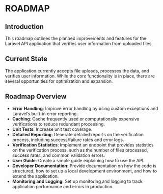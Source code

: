 # ROADMAP

## Introduction
This roadmap outlines the planned improvements and features for the Laravel API application that verifies user information from uploaded files.

## Current State
The application currently accepts file uploads, processes the data, and verifies user information. While the core functionality is in place, there are several opportunities for optimization and expansion.

## Roadmap Overview
- **Error Handling**: Improve error handling by using custom exceptions and Laravel’s built-in error reporting.
- **Caching**: Cache frequently used or computationally expensive verifications to reduce redundant processing.
- **Unit Tests**: Increase unit test coverage.
- **Detailed Reporting**: Generate detailed reports on the verification process, including success/failure rates and error logs.
- **Verification Statistics**: Implement an endpoint that provides statistics on the verification process, such as the number of files processed, success rates, and common validation errors.
- **User Guide**: Create a simple guide explaining how to use the API.
- **Developer Documentation**: Provide documentation on how the code is structured, how to set up a local development environment, and how to extend the application.
- **Monitoring and Logging**: Set up monitoring and logging to track application performance and errors in production.
